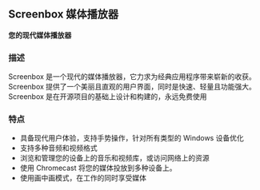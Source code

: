 <!-- Markdown version of store listing for localization. -->
<!-- Feel free to adapt or modify key points if necessary. -->
## Screenbox 媒体播放器

**您的现代媒体播放器**

### 描述

Screenbox 是一个现代的媒体播放器，它力求为经典应用程序带来崭新的收获。 Screenbox 提供了一个美丽且直观的用户界面，同时是快速、轻量且功能强大。 Screenbox 是在开源项目的基础上设计和构建的，永远免费使用

### 特点

- 具备现代用户体验，支持手势操作，针对所有类型的 Windows 设备优化
- 支持多种音频和视频格式
- 浏览和管理您的设备上的音乐和视频库，或访问网络上的资源
- 使用 Chromecast 将您的媒体投放到多种设备上。
- 使用画中画模式，在工作的同时享受媒体
